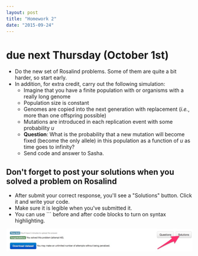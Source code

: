 ```yaml
---
layout: post
title: "Homework 2"
date: "2015-09-24"
---
```


# due next Thursday (October 1st)

- Do the new set of Rosalind problems. Some of them are quite a bit harder, so start early.
- In addition, for extra credit, carry out the following simulation:
  - Imagine that you have a finite population with or organisms with a really long genome
  - Population size is constant
  - Genomes are copied into the next generation with replacement (*i.e.*, more than one offspring possible)
  - Mutations are introduced in each replication event with some probability *u*
  - **Question**: What is the probability that a new mutation will become fixed (become the only allele) in this population as a function of *u* as time goes to infinity?
  - Send code and answer to Sasha.

## Don't forget to post your solutions when you solved a problem on Rosalind

- After submit your correct response, you'll see a "Solutions" button. Click it and write your code.
- Make sure it is legible when you've submitted it.
- You can use \`\`\` before and after code blocks to turn on syntax highlighting.

![](images/upload_solutions.jpg)
